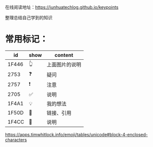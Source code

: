 在线阅读地址：https://junhuatechlog.github.io/keypoints

整理总结自己学到的知识

# 常用标记：

| id | show | content|
|---|---|---|
| 1F446 | &#x1F446; | 上面图片的说明|
| 2753 | &#x2753;| 疑问 |
| 2757 | &#x2757; | 注意 |
| 2705 | &#x2705; | 说明 |
| 1F4A1 | &#x1F4A1; | 我的想法 | 
| 1F50D | &#x1F50E; | 链接、引用|
| 1F4CC | &#x1F4CC; | 说明 |

https://apps.timwhitlock.info/emoji/tables/unicode#block-4-enclosed-characters
